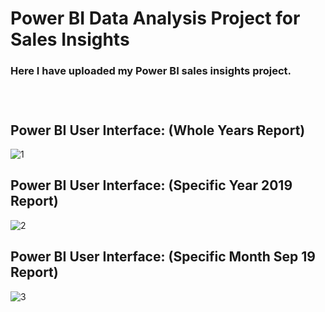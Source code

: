 # Power BI Data Analysis Project for Sales Insights

### Here I have uploaded my Power BI sales insights project.
<br/>

#

## Power BI User Interface: (Whole Years Report)
![1](https://user-images.githubusercontent.com/50451175/92099294-ebb8da80-ee0c-11ea-942d-7603fdabe845.PNG)

## Power BI User Interface: (Specific Year 2019 Report)
![2](https://user-images.githubusercontent.com/50451175/92147168-4b36da80-ee4d-11ea-8a95-6078c4929e81.PNG)

## Power BI User Interface: (Specific Month Sep 19 Report)
![3](https://user-images.githubusercontent.com/50451175/92147173-4d009e00-ee4d-11ea-9505-1b264d32e639.PNG)
